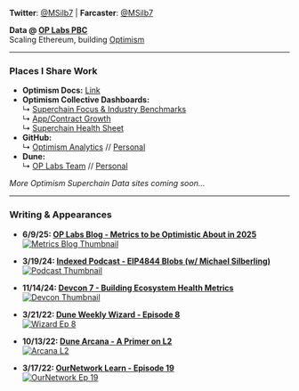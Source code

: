 <!-- ## Michael Silberling -->
<!-- ![image](https://user-images.githubusercontent.com/4006780/223618821-2463d2ea-41f9-41d7-914c-3bded756e733.png) -->

**Twitter**: <a href="https://twitter.com/MSilb7" target="_blank" rel="noopener">@MSilb7</a> |  **Farcaster**: <a href="https://farcaster.xyz/msilb7" target="_blank" rel="noopener">@MSilb7</a>

**Data @ <a href="https://www.oplabs.co/" target="_blank" rel="noopener">OP Labs PBC</a>**  
Scaling Ethereum, building <a href="https://www.optimism.io/" target="_blank" rel="noopener">Optimism</a>

---

### Places I Share Work

- <strong>Optimism Docs:</strong> <a href="https://docs.optimism.io/app-developers/tools/data-and-dashboards" target="_blank" rel="noopener">Link</a>  
- <strong>Optimism Collective Dashboards:</strong>  
  ↳ <a href="https://app.hex.tech/61bffa12-d60b-484c-80b9-14265e268538/app/d28726b2-ff11-4f94-8a9f-6bb0a86f4b46/latest?" target="_blank" rel="noopener">Superchain Focus & Industry Benchmarks</a>  
  ↳ <a href="https://app.hex.tech/61bffa12-d60b-484c-80b9-14265e268538/app/cd3f1525-08f0-4a49-a15a-b72f46f2a0d8/latest" target="_blank" rel="noopener">App/Contract Growth</a>  
  ↳ <a href="https://docs.google.com/spreadsheets/d/1f-uIW_PzlGQ_XFAmsf9FYiUf0N9l_nePwDVrw0D5MXY/edit?gid=584971628#gid=584971628" target="_blank" rel="noopener">Superchain Health Sheet</a>  
- <strong>GitHub:</strong>  
  ↳ <a href="https://github.com/ethereum-optimism/op-analytics" target="_blank" rel="noopener">Optimism Analytics</a> // <a href="https://github.com/MSilb7" target="_blank" rel="noopener">Personal</a>  
- <strong>Dune:</strong>  
  ↳ <a href="https://dune.com/oplabspbc" target="_blank" rel="noopener">OP Labs Team</a> // <a href="https://dune.com/msilb7" target="_blank" rel="noopener">Personal</a>  

<em>More Optimism Superchain Data sites coming soon...</em>

---

### Writing & Appearances

- **6/9/25: <a href="https://blog.oplabs.co/metrics-to-be-optimistic-about-in-2025/" target="_blank" rel="noopener">OP Labs Blog - Metrics to be Optimistic About in 2025</a>**  
  <a href="https://blog.oplabs.co/metrics-to-be-optimistic-about-in-2025/" target="_blank" rel="noopener"><img src="https://github.com/user-attachments/assets/408d1c99-bf3d-45a0-b03e-8d0ff124b3a6" alt="Metrics Blog Thumbnail"></a>

- **3/19/24: <a href="https://www.youtube.com/watch?v=8IZGXcvKEVg" target="_blank" rel="noopener">Indexed Podcast - EIP4844 Blobs (w/ Michael Silberling)</a>**  
  <a href="https://www.youtube.com/watch?v=8IZGXcvKEVg" target="_blank" rel="noopener"><img src="https://i.ytimg.com/vi/8IZGXcvKEVg/hqdefault.jpg" alt="Podcast Thumbnail"></a>

- **11/14/24: <a href="https://www.youtube.com/watch?v=M9EQ-adPTrI" target="_blank" rel="noopener">Devcon 7 - Building Ecosystem Health Metrics</a>**  
  <a href="https://www.youtube.com/watch?v=M9EQ-adPTrI" target="_blank" rel="noopener"><img src="https://i.ytimg.com/vi/M9EQ-adPTrI/hqdefault.jpg" alt="Devcon Thumbnail"></a>

- **3/21/22: <a href="https://youtu.be/F5wu3c_EjzU" target="_blank" rel="noopener">Dune Weekly Wizard - Episode 8</a>**  
  <a href="https://youtu.be/F5wu3c_EjzU" target="_blank" rel="noopener"><img src="https://img.youtube.com/vi/F5wu3c_EjzU/maxresdefault.jpg" alt="Wizard Ep 8"></a>

- **10/13/22: <a href="https://youtu.be/sciPaCZGzcE" target="_blank" rel="noopener">Dune Arcana - A Primer on L2</a>**  
  <a href="https://youtu.be/sciPaCZGzcE" target="_blank" rel="noopener"><img src="https://img.youtube.com/vi/sciPaCZGzcE/maxresdefault.jpg" alt="Arcana L2"></a>

- **3/17/22: <a href="https://www.youtube.com/watch?v=OEyzrRkvY2w&list=PL_7kfUeJgSzz5Fltb2nivE_8xuAe2XTJl&index=19" target="_blank" rel="noopener">OurNetwork Learn - Episode 19</a>**  
  <a href="https://youtu.be/OEyzrRkvY2w" target="_blank" rel="noopener"><img src="https://img.youtube.com/vi/OEyzrRkvY2w/maxresdefault.jpg" alt="OurNetwork Ep 19"></a>
